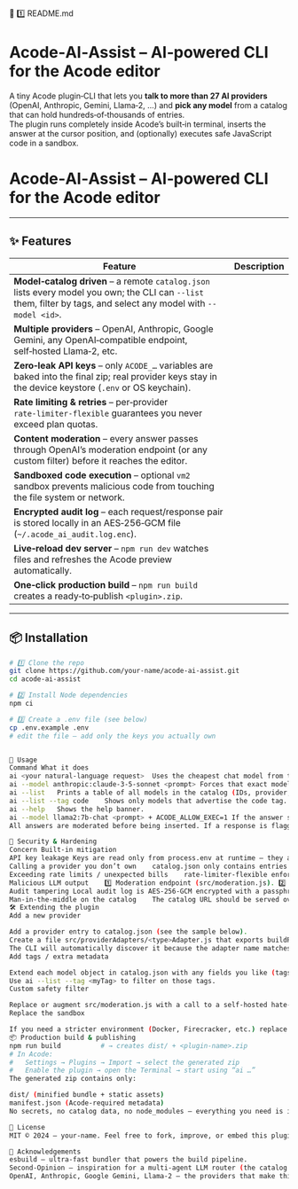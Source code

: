 📄 1️⃣ README.md
# Acode‑AI‑Assist  –  AI‑powered CLI for the Acode editor

A tiny Acode plugin‑CLI that lets you **talk to more than 27 AI providers** (OpenAI, Anthropic, Gemini, Llama‑2, …) and **pick any model** from a catalog that can hold hundreds‑of‑thousands of entries.  
The plugin runs completely inside Acode’s built‑in terminal, inserts the answer at the cursor position, and (optionally) executes safe JavaScript code in a sandbox.
# Acode‑AI‑Assist  –  AI‑powered CLI for the Acode editor

---

## ✨ Features

| Feature | Description |
|---------|-------------|
| **Model‑catalog driven** – a remote `catalog.json` lists every model you own; the CLI can `--list` them, filter by tags, and select any model with `--model <id>`. |
| **Multiple providers** – OpenAI, Anthropic, Google Gemini, any OpenAI‑compatible endpoint, self‑hosted Llama‑2, etc. |
| **Zero‑leak API keys** – only `ACODE_…` variables are baked into the final zip; real provider keys stay in the device keystore (`.env` or OS keychain). |
| **Rate limiting & retries** – per‑provider `rate‑limiter-flexible` guarantees you never exceed plan quotas. |
| **Content moderation** – every answer passes through OpenAI’s moderation endpoint (or any custom filter) before it reaches the editor. |
| **Sandboxed code execution** – optional `vm2` sandbox prevents malicious code from touching the file system or network. |
| **Encrypted audit log** – each request/response pair is stored locally in an AES‑256‑GCM file (`~/.acode_ai_audit.log.enc`). |
| **Live‑reload dev server** – `npm run dev` watches files and refreshes the Acode preview automatically. |
| **One‑click production build** – `npm run build` creates a ready‑to‑publish `<plugin>.zip`. |

---

## 📦 Installation

```bash
# 1️⃣ Clone the repo
git clone https://github.com/your‑name/acode‑ai‑assist.git
cd acode‑ai‑assist

# 2️⃣ Install Node dependencies
npm ci

# 3️⃣ Create a .env file (see below)
cp .env.example .env
# edit the file – add only the keys you actually own


🚀 Usage
Command	What it does
ai <your natural‑language request>	Uses the cheapest chat model from the catalog.
ai --model anthropic:claude-3-5-sonnet <prompt>	Forces that exact model.
ai --list	Prints a table of all models in the catalog (IDs, provider, tags, price).
ai --list --tag code	Shows only models that advertise the code tag.
ai --help	Shows the help banner.
ai --model llama2:7b-chat <prompt> + ACODE_ALLOW_EXEC=1	If the answer starts with a shebang (#!/usr/bin/env node) it will be run inside a vm2 sandbox and the sandbox output will be printed.
All answers are moderated before being inserted. If a response is flagged, you’ll see a toast warning and the text will not be written to the editor.

🔐 Security & Hardening
Concern	Built‑in mitigation
API key leakage	Keys are read only from process.env at runtime – they are never bundled into the final zip.
Calling a provider you don’t own	catalog.json only contains entries you have added; the CLI validates that the provider appears in ACODE_AVAILABLE_PROVIDERS.
Exceeding rate limits / unexpected bills	rate‑limiter-flexible enforces per‑provider limits (configurable in src/networkGuard.js).
Malicious LLM output	1️⃣ Moderation endpoint (src/moderation.js). 2️⃣ Optional sandboxed JS execution (src/runner.js). 3️⃣ Sanitisation of HTML (sanitize-html).
Audit tampering	Local audit log is AES‑256‑GCM encrypted with a passphrase you keep offline (src/audit.js).
Man‑in‑the‑middle on the catalog	The catalog URL should be served over HTTPS; you can also pin a SHA‑256 hash of the file and verify it on download (add a simple checksum step in catalogClient.js if you wish).
🛠️ Extending the plugin
Add a new provider

Add a provider entry to catalog.json (see the sample below).
Create a file src/providerAdapters/<type>Adapter.js that exports buildRequest({model, provider, prompt}).
The CLI will automatically discover it because the adapter name matches provider.type.
Add tags / extra metadata

Extend each model object in catalog.json with any fields you like (tags, price, description).
Use ai --list --tag <myTag> to filter on those tags.
Custom safety filter

Replace or augment src/moderation.js with a call to a self‑hosted hate‑speech filter, a locally‑run toxic‑comment model, etc.
Replace the sandbox

If you need a stricter environment (Docker, Firecracker, etc.) replace the runJS function in src/runner.js with your own executor; keep the same return shape {stdout,stderr,error}.
📦 Production build & publishing
npm run build          # → creates dist/ + <plugin‑name>.zip
# In Acode:
#   Settings → Plugins → Import → select the generated zip
#   Enable the plugin → open the Terminal → start using “ai …”
The generated zip contains only:

dist/ (minified bundle + static assets)
manifest.json (Acode‑required metadata)
No secrets, no catalog data, no node_modules – everything you need is inside the bundle.

📜 License
MIT © 2024 – your‑name. Feel free to fork, improve, or embed this plugin in any project you like.

🙏 Acknowledgements
esbuild – ultra‑fast bundler that powers the build pipeline.
Second‑Opinion – inspiration for a multi‑agent LLM router (the catalog concept).
OpenAI, Anthropic, Google Gemini, Llama‑2 – the providers that make this possible.
